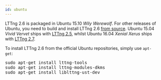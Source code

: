```yaml
---
id: ubuntu
---
```


LTTng 2.6 is packaged in Ubuntu 15.10 _Wily Werewolf_. For other
releases of Ubuntu, you need to build and install LTTng 2.6
[from source](#doc-building-from-source). Ubuntu 15.04 _Vivid Vervet_
ships with <a href="/docs/v2.5/" class="ext">LTTng 2.5</a>, whilst
Ubuntu 16.04 _Xenial Xerus_ ships with
<a href="/docs/v2.7/" class="ext">LTTng 2.7</a>.

To install LTTng 2.6 from the official Ubuntu repositories,
simply use `apt-get`:

<pre class="term">
sudo apt-get install lttng-tools
sudo apt-get install lttng-modules-dkms
sudo apt-get install liblttng-ust-dev
</pre>
